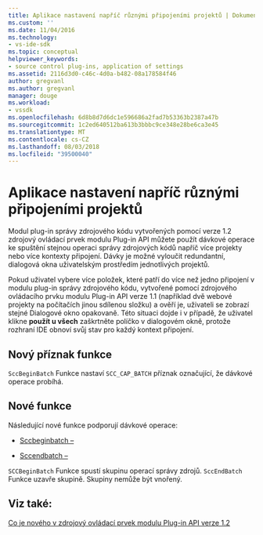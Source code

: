 ```yaml
---
title: Aplikace nastavení napříč různými připojeními projektů | Dokumentace Microsoftu
ms.custom: ''
ms.date: 11/04/2016
ms.technology:
- vs-ide-sdk
ms.topic: conceptual
helpviewer_keywords:
- source control plug-ins, application of settings
ms.assetid: 2116d3d0-c46c-4d0a-b482-08a178584f46
author: gregvanl
ms.author: gregvanl
manager: douge
ms.workload:
- vssdk
ms.openlocfilehash: 6d8b8d7d6dc1e596686a2fad7b53363b2387a47b
ms.sourcegitcommit: 1c2ed640512ba613b3bbbc9ce348e28be6ca3e45
ms.translationtype: MT
ms.contentlocale: cs-CZ
ms.lasthandoff: 08/03/2018
ms.locfileid: "39500040"
---
```

# <a name="application-of-settings-across-multiple-project-connections"></a>Aplikace nastavení napříč různými připojeními projektů
Modul plug-in správy zdrojového kódu vytvořených pomocí verze 1.2 zdrojový ovládací prvek modulu Plug-in API můžete použít dávkové operace ke spuštění stejnou operaci správy zdrojových kódů napříč více projekty nebo více kontexty připojení. Dávky je možné vyloučit redundantní, dialogová okna uživatelským prostředím jednotlivých projektů.  
  
 Pokud uživatel vybere více položek, které patří do více než jedno připojení v modulu plug-in správy zdrojového kódu, vytvořené pomocí zdrojového ovládacího prvku modulu Plug-in API verze 1.1 (například dvě webové projekty na počítačích jinou sdílenou složku) a ověří je, uživateli se zobrazí stejné Dialogové okno opakovaně. Této situaci dojde i v případě, že uživatel klikne **použít u všech** zaškrtněte políčko v dialogovém okně, protože rozhraní IDE obnoví svůj stav pro každý kontext připojení.  
  
## <a name="new-capability-flag"></a>Nový příznak funkce  
 `SccBeginBatch` Funkce nastaví `SCC_CAP_BATCH` příznak označující, že dávkové operace probíhá.  
  
## <a name="new-functions"></a>Nové funkce  
Následující nové funkce podporují dávkové operace:  
  
-   [Sccbeginbatch –](../../extensibility/sccbeginbatch-function.md)  
  
-   [Sccendbatch –](../../extensibility/sccendbatch-function.md)  

  
`SCCBeginBatch` Funkce spustí skupinu operací správy zdrojů. `SccEndBatch` Funkce uzavře skupině. Skupiny nemůže být vnořený.  
  
## <a name="see-also"></a>Viz také:  
 [Co je nového v zdrojový ovládací prvek modulu Plug-in API verze 1.2](../../extensibility/internals/what-s-new-in-the-source-control-plug-in-api-version-1-2.md)